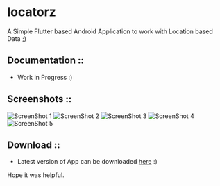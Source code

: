 # locatorz

A Simple Flutter based Android Application to work with Location based Data ;)

## Documentation ::

  - Work in Progress :)
  
## Screenshots :: 

  ![ScreenShot 1](https://github.com/itzmeanjan/locatorz/blob/master/Screenshot_20190324-222334.png)
  ![ScreenShot 2](https://github.com/itzmeanjan/locatorz/blob/master/Screenshot_20190324-222349.png)
  ![ScreenShot 3](https://github.com/itzmeanjan/locatorz/blob/master/Screenshot_20190324-222400.png)
  ![ScreenShot 4](https://github.com/itzmeanjan/locatorz/blob/master/Screenshot_20190324-222418.png)
  ![ScreenShot 5](https://github.com/itzmeanjan/locatorz/blob/master/Screenshot_20190324-222432.png)
  
  
## Download ::

  - Latest version of App can be downloaded [here](https://github.com/itzmeanjan/locatorz/blob/master/locatorz.apk) :)


Hope it was helpful.
